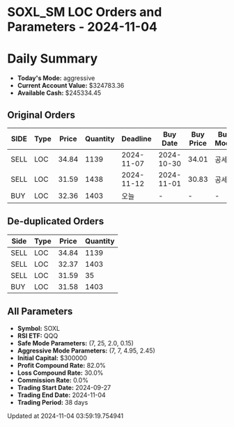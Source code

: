 # SOXL_SM LOC Orders and Parameters - 2024-11-04

# Daily Summary

- **Today's Mode:** aggressive
- **Current Account Value:** $324783.36
- **Available Cash:** $245334.45

## Original Orders

| SIDE | Type | Price | Quantity | Deadline | Buy Date | Buy Price | Buy Mode |
|------|------|-------|----------|----------|----------|-----------|----------|
| SELL | LOC | 34.84 | 1139 | 2024-11-07 | 2024-10-30 | 34.01 | 공세 |
| SELL | LOC | 31.59 | 1438 | 2024-11-12 | 2024-11-01 | 30.83 | 공세 |
| BUY | LOC | 32.36 | 1403 | 오늘 | - | - | - |

## De-duplicated Orders

| Side | Type | Price | Quantity |
|------|------|-------|----------|
| SELL | LOC | 34.84 | 1139 |
| SELL | LOC | 32.37 | 1403 |
| SELL | LOC | 31.59 | 35 |
| BUY | LOC | 31.58 | 1403 |

## All Parameters

- **Symbol:** SOXL
- **RSI ETF:** QQQ
- **Safe Mode Parameters:** (7, 25, 2.0, 0.15)
- **Aggressive Mode Parameters:** (7, 7, 4.95, 2.45)
- **Initial Capital:** $300000
- **Profit Compound Rate:** 82.0%
- **Loss Compound Rate:** 30.0%
- **Commission Rate:** 0.0%
- **Trading Start Date:** 2024-09-27
- **Trading End Date:** 2024-11-04
- **Trading Period:** 38 days

Updated at 2024-11-04 03:59:19.754941
